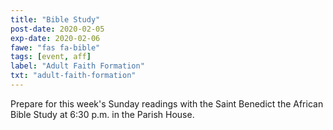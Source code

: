 ```yaml
---
title: "Bible Study"
post-date: 2020-02-05
exp-date: 2020-02-06
fawe: "fas fa-bible"
tags: [event, aff]
label: "Adult Faith Formation"
txt: "adult-faith-formation"
---
```

Prepare for this week's Sunday readings with the Saint Benedict the African Bible Study at 6:30 p.m. in the Parish House.